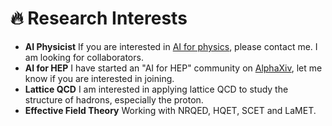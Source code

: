 # 🔥 Research Interests

- **AI Physicist** If you are interested in [AI for physics](https://github.com/Greyyy-HJC/TheoristGPT), please contact me. I am looking for collaborators.
- **AI for HEP** I have started an "AI for HEP" community on [AlphaXiv](https://www.alphaxiv.org/explore), let me know if you are interested in joining.
- **Lattice QCD** I am interested in applying lattice QCD to study the structure of hadrons, especially the proton.
- **Effective Field Theory** Working with NRQED, HQET, SCET and LaMET.